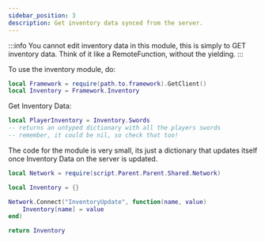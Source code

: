 ```yaml
---
sidebar_position: 3
description: Get inventory data synced from the server.
---
```


:::info
You cannot edit inventory data in this module, this is simply to GET inventory data.
Think of it like a RemoteFunction, without the yielding.
:::

To use the inventory module, do:
```lua
local Framework = require(path.to.framework).GetClient()
local Inventory = Framework.Inventory
```

Get Inventory Data:
```lua
local PlayerInventory = Inventory.Swords
-- returns an untyped dictionary with all the players swords
-- remember, it could be nil, so check that too!
```

The code for the module is very small, its just a dictionary that updates itself once Inventory Data on the server is updated.

```lua
local Network = require(script.Parent.Parent.Shared.Network)

local Inventory = {}

Network.Connect("InventoryUpdate", function(name, value)
    Inventory[name] = value
end)

return Inventory
```
